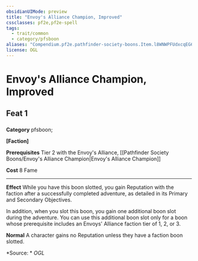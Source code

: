 ```yaml
---
obsidianUIMode: preview
title: "Envoy's Alliance Champion, Improved"
cssclasses: pf2e,pf2e-spell
tags:
  - trait/common
  - category/pfsboon
aliases: "Compendium.pf2e.pathfinder-society-boons.Item.l8WNWPFUdxcqEG6e"
license: OGL
---
```

# Envoy's Alliance Champion, Improved
## Feat 1
### 

**Category** pfsboon; 




**\[Faction\]**

**Prerequisites** Tier 2 with the Envoy's Alliance, [[Pathfinder Society Boons/Envoy's Alliance Champion|Envoy's Alliance Champion]]

**Cost** 8 Fame

* * *

**Effect** While you have this boon slotted, you gain Reputation with the faction after a successfully completed adventure, as detailed in its Primary and Secondary Objectives.

In addition, when you slot this boon, you gain one additional boon slot during the adventure. You can use this additional boon slot only for a boon whose prerequisite includes an Envoys' Alliance faction tier of 1, 2, or 3.

**Normal** A character gains no Reputation unless they have a faction boon slotted.

*Source: *
*OGL*